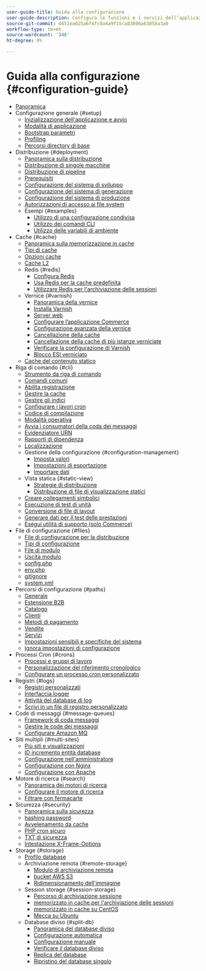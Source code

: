 ```yaml
---
user-guide-title: Guida alla configurazione
user-guide-description: Configura le funzioni e i servizi dell’applicazione Adobe Commerce o Magenti Open Source.
source-git-commit: d451ea025a6f4fc8a4a9f15ca83896a63058a3a0
workflow-type: tm+mt
source-wordcount: '348'
ht-degree: 0%

---
```



# Guida alla configurazione {#configuration-guide}

- [Panoramica](overview.md)
- Configurazione generale {#setup}
   - [Inizializzazione dell&#39;applicazione e avvio](bootstrap/initialization.md)
   - [Modalità di applicazione](bootstrap/application-modes.md)
   - [Bootstrap parametri](bootstrap/set-parameters.md)
   - [Profiling](bootstrap/mage-profiler.md)
   - [Percorsi directory di base](bootstrap/mage-directory.md)
- Distribuzione {#deployment}
   - [Panoramica sulla distribuzione](deployment/overview.md)
   - [Distribuzione di singole macchine](deployment/single-machine.md)
   - [Distribuzione di pipeline](deployment/technical-details.md)
   - [Prerequisiti](deployment/prerequisites.md)
   - [Configurazione del sistema di sviluppo](deployment/development-system.md)
   - [Configurazione del sistema di generazione](deployment/build-system.md)
   - [Configurazione del sistema di produzione](deployment/production-system.md)
   - [Autorizzazioni di accesso ai file system](deployment/file-system-permissions.md)
   - Esempi {#examples}
      - [Utilizzo di una configurazione condivisa](deployment/example-shared-configuration.md)
      - [Utilizzo dei comandi CLI](deployment/example-using-cli.md)
      - [Utilizzo delle variabili di ambiente](deployment/example-environment-variables.md)
- Cache {#cache}
   - [Panoramica sulla memorizzazione in cache](cache/caching-overview.md)
   - [Tipi di cache](cache/cache-types.md)
   - [Opzioni cache](cache/cache-options.md)
   - [Cache L2](cache/level-two-cache.md)
   - Redis {#redis}
      - [Configura Redis](cache/config-redis.md)
      - [Usa Redis per la cache predefinita](cache/redis-pg-cache.md)
      - [Utilizzare Redis per l&#39;archiviazione delle sessioni](cache/redis-session.md)
   - Vernice {#varnish}
      - [Panoramica della vernice](cache/config-varnish.md)
      - [Installa Varnish](cache/config-varnish-install.md)
      - [Server web](cache/config-varnish-server.md)
      - [Configurare l’applicazione Commerce](cache/configure-varnish-commerce.md)
      - [Configurazione avanzata della vernice](cache/config-varnish-advanced.md)
      - [Cancellazione della cache](cache/use-varnish-cache.md)
      - [Cancellazione della cache di più istanze verniciate](cache/use-multiple-varnish-cache.md)
      - [Verificare la configurazione di Varnish](cache/config-varnish-final.md)
      - [Blocco ESI verniciato](cache/use-varnish-esi.md)
   - [Cache del contenuto statico](cache/static-content-signing.md)
- Riga di comando {#cli}
   - [Strumento da riga di comando](cli/config-cli.md)
   - [Comandi comuni](cli/common-cli-commands.md)
   - [Abilita registrazione](cli/enable-logging.md)
   - [Gestire la cache](cli/manage-cache.md)
   - [Gestire gli indici](cli/manage-indexers.md)
   - [Configurare i lavori cron](cli/configure-cron-jobs.md)
   - [Codice di compilazione](cli/code-compiler.md)
   - [Modalità operativa](cli/set-mode.md)
   - [Avvia i consumatori della coda dei messaggi](cli/start-message-queues.md)
   - [Evidenziatore URN](cli/urn-highlighter.md)
   - [Rapporti di dipendenza](cli/dependency-reports.md)
   - [Localizzazione](cli/localization.md)
   - Gestione della configurazione {#configuration-management}
      - [Imposta valori](cli/set-configuration-values.md)
      - [Impostazioni di esportazione](cli/export-configuration.md)
      - [Importare dati](cli/import-configuration.md)
   - Vista statica {#static-view}
      - [Strategie di distribuzione](cli/static-view-file-strategy.md)
      - [Distribuzione di file di visualizzazione statici](cli/static-view-file-deployment.md)
   - [Creare collegamenti simbolici](cli/create-symlinks.md)
   - [Esecuzione di test di unità](cli/unit-tests.md)
   - [Conversione di file di layout](cli/convert-layout-files.md)
   - [Generare dati per il test delle prestazioni](cli/generate-data.md)
   - [Esegui utilità di supporto (solo Commerce)](cli/run-support-utilities.md)
- File di configurazione {#files}
   - [File di configurazione per la distribuzione](reference/deployment-files.md)
   - [Tipi di configurazione](reference/config-create-types.md)
   - [File di modulo](reference/module-files.md)
   - [Uscita modulo](reference/disable-module-output.md)
   - [config.php](reference/config-reference-configphp.md)
   - [env.php](reference/config-reference-envphp.md)
   - [gitignore](reference/config-reference-gitignore.md)
   - [system.xml](reference/config-reference-systemxml.md)
- Percorsi di configurazione {#paths}
   - [Generale](reference/config-reference-general.md)
   - [Estensione B2B](reference/config-reference-b2b.md)
   - [Catalogo](reference/config-reference-catalog.md)
   - [Clienti](reference/config-reference-customers.md)
   - [Metodi di pagamento](reference/config-reference-payment.md)
   - [Vendite](reference/config-reference-sales.md)
   - [Servizi](reference/config-reference-services.md)
   - [Impostazioni sensibili e specifiche del sistema](reference/config-reference-sens.md)
   - [Ignora impostazioni di configurazione](reference/override-config-settings.md)
- Processi Cron {#crons}
   - [Processi e gruppi di lavoro](cron/custom-cron.md)
   - [Personalizzazione del riferimento cronologico](cron/custom-cron-reference.md)
   - [Configurare un processo cron personalizzato](cron/custom-cron-tutorial.md)
- Registri {#logs}
   - [Registri personalizzati](logs/custom-logging.md)
   - [Interfaccia logger](logs/logger-interface.md)
   - [Attività del database di log](logs/database-activity.md)
   - [Scrivi in un file di registro personalizzato](logs/custom-log-files.md)
- Code di messaggi {#message-queues}
   - [Framework di coda messaggi](queues/message-queue-framework.md)
   - [Gestire le code dei messaggi](queues/manage-message-queues.md)
   - [Configurare Amazon MQ](queues/aws-mq.md)
- Siti multipli {#multi-sites}
   - [Più siti e visualizzazioni](multi-sites/ms-overview.md)
   - [ID incremento entità database](multi-sites/change-increment-id.md)
   - [Configurazione nell&#39;amministratore](multi-sites/ms-admin.md)
   - [Configurazione con Nginx](multi-sites/ms-nginx.md)
   - [Configurazione con Apache](multi-sites/ms-apache.md)
- Motore di ricerca {#search}
   - [Panoramica dei motori di ricerca](search/overview-search.md)
   - [Configurare il motore di ricerca](search/configure-search-engine.md)
   - [Filtrare con fermacarte](search/search-stopwords.md)
- Sicurezza {#security}
   - [Panoramica sulla sicurezza](security/overview.md)
   - [hashing password](security/password-hashing.md)
   - [Avvelenamento da cache](security/cache-poisoning.md)
   - [PHP cron sicuro](security/secure-cron-php.md)
   - [TXT di sicurezza](security/security-txt.md)
   - [Intestazione X-Frame-Options](security/xframe-options.md)
- Storage {#storage}
   - [Profilo database](storage/db-profiler.md)
   - Archiviazione remota {#remote-storage}
      - [Modulo di archiviazione remota](remote-storage/remote-storage.md)
      - [bucket AWS S3](remote-storage/remote-storage-aws-s3.md)
      - [Ridimensionamento dell&#39;immagine](remote-storage/remote-storage-image-resize.md)
   - Session storage {#session-storage}
      - [Percorso di archiviazione sessione](storage/sessions.md)
      - [memorizzato in cache per l&#39;archiviazione delle sessioni](storage/memcached.md)
      - [memorizzato in cache su CentOS](storage/memcache-centos.md)
      - [Mecca su Ubuntu](storage/memcache-ubuntu.md)
   - Database diviso {#split-db}
      - [Panoramica del database diviso](storage/multi-master.md)
      - [Configurazione automatica](storage/multi-master-masterdb.md)
      - [Configurazione manuale](storage/multi-master-manual.md)
      - [Verificare il database diviso](storage/multi-master-verify.md)
      - [Replica del database](storage/multi-master-replication.md)
      - [Ripristino del database singolo](storage/revert-split-database.md)
